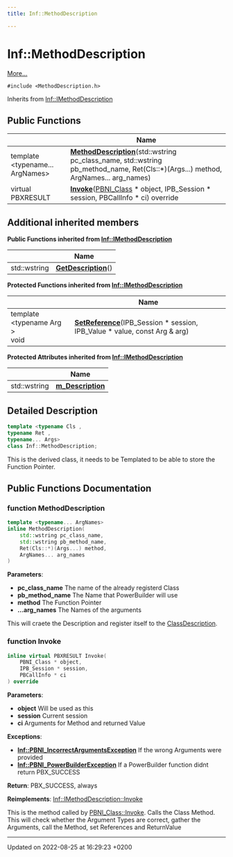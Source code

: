 ```yaml
---
title: Inf::MethodDescription

---
```


# Inf::MethodDescription



 [More...](#detailed-description)


`#include <MethodDescription.h>`

Inherits from [Inf::IMethodDescription](/doxygen/Classes/class_inf_1_1_i_method_description/)

## Public Functions

|                | Name           |
| -------------- | -------------- |
| template <typename... ArgNames\> <br>| **[MethodDescription](/doxygen/Classes/class_inf_1_1_method_description/#function-methoddescription)**(std::wstring pc_class_name, std::wstring pb_method_name, Ret(Cls::*)(Args...) method, ArgNames... arg_names) |
| virtual PBXRESULT | **[Invoke](/doxygen/Classes/class_inf_1_1_method_description/#function-invoke)**([PBNI_Class](/doxygen/Classes/class_inf_1_1_p_b_n_i___class/) * object, IPB_Session * session, PBCallInfo * ci) override |

## Additional inherited members

**Public Functions inherited from [Inf::IMethodDescription](/doxygen/Classes/class_inf_1_1_i_method_description/)**

|                | Name           |
| -------------- | -------------- |
| std::wstring | **[GetDescription](/doxygen/Classes/class_inf_1_1_i_method_description/#function-getdescription)**() |

**Protected Functions inherited from [Inf::IMethodDescription](/doxygen/Classes/class_inf_1_1_i_method_description/)**

|                | Name           |
| -------------- | -------------- |
| template <typename Arg \> <br>void | **[SetReference](/doxygen/Classes/class_inf_1_1_i_method_description/#function-setreference)**(IPB_Session * session, IPB_Value * value, const Arg & arg) |

**Protected Attributes inherited from [Inf::IMethodDescription](/doxygen/Classes/class_inf_1_1_i_method_description/)**

|                | Name           |
| -------------- | -------------- |
| std::wstring | **[m_Description](/doxygen/Classes/class_inf_1_1_i_method_description/#variable-m-description)**  |


## Detailed Description

```cpp
template <typename Cls ,
typename Ret ,
typename... Args>
class Inf::MethodDescription;
```


This is the derived class, it needs to be Templated to be able to store the Function Pointer. 

## Public Functions Documentation

### function MethodDescription

```cpp
template <typename... ArgNames>
inline MethodDescription(
    std::wstring pc_class_name,
    std::wstring pb_method_name,
    Ret(Cls::*)(Args...) method,
    ArgNames... arg_names
)
```


**Parameters**: 

  * **pc_class_name** The name of the already registerd Class 
  * **pb_method_name** The Name that PowerBuilder will use 
  * **method** The Function Pointer 
  * **...arg_names** The Names of the arguments 


This will craete the Description and register itself to the [ClassDescription](/doxygen/Classes/class_inf_1_1_class_description/).


### function Invoke

```cpp
inline virtual PBXRESULT Invoke(
    PBNI_Class * object,
    IPB_Session * session,
    PBCallInfo * ci
) override
```


**Parameters**: 

  * **object** Will be used as this 
  * **session** Current session 
  * **ci** Arguments for Method and returned Value 


**Exceptions**: 

  * **[Inf::PBNI_IncorrectArgumentsException](/doxygen/Classes/class_inf_1_1_p_b_n_i___incorrect_arguments_exception/)** If the wrong Arguments were provided 
  * **[Inf::PBNI_PowerBuilderException](/doxygen/Classes/class_inf_1_1_p_b_n_i___power_builder_exception/)** If a PowerBuilder function didnt return PBX_SUCCESS 


**Return**: PBX_SUCCESS, always

**Reimplements**: [Inf::IMethodDescription::Invoke](/doxygen/Classes/class_inf_1_1_i_method_description/#function-invoke)


This is the method called by [PBNI_Class::Invoke](/doxygen/Classes/class_inf_1_1_p_b_n_i___class/#function-invoke). Calls the Class Method. This will check whether the Argument Types are correct, gather the Arguments, call the Method, set References and ReturnValue


-------------------------------

Updated on 2022-08-25 at 16:29:23 +0200